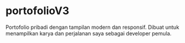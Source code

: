 # portofolioV3
Portofolio pribadi dengan tampilan modern dan responsif. Dibuat untuk menampilkan karya dan perjalanan saya sebagai developer pemula.
